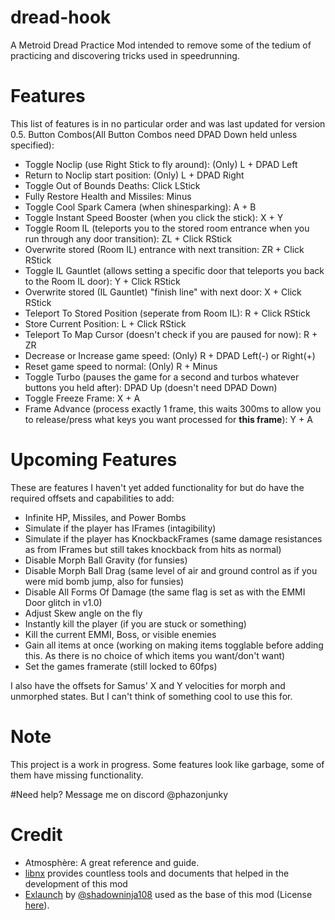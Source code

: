 # dread-hook
A Metroid Dread Practice Mod intended to remove some of the tedium of practicing and discovering tricks used in speedrunning.

# Features
This list of features is in no particular order and was last updated for version 0.5.
 Button Combos(All Button Combos need DPAD Down held unless specified):
 - Toggle Noclip (use Right Stick to fly around): (Only) L + DPAD Left
 - Return to Noclip start position: (Only) L + DPAD Right
 - Toggle Out of Bounds Deaths: Click LStick
 - Fully Restore Health and Missiles: Minus
 - Toggle Cool Spark Camera (when shinesparking): A + B
 - Toggle Instant Speed Booster (when you click the stick): X + Y
 - Toggle Room IL (teleports you to the stored room entrance when you run through any door transition): ZL + Click RStick
 - Overwrite stored (Room IL) entrance with next transition: ZR + Click RStick
 - Toggle IL Gauntlet (allows setting a specific door that teleports you back to the Room IL door): Y + Click RStick
 - Overwrite stored (IL Gauntlet) "finish line" with next door: X + Click RStick
 - Teleport To Stored Position (seperate from Room IL): R + Click RStick
 - Store Current Position: L + Click RStick
 - Teleport To Map Cursor (doesn't check if you are paused for now): R + ZR
 - Decrease or Increase game speed: (Only) R + DPAD Left(-) or Right(+)
 - Reset game speed to normal: (Only) R + Minus
 - Toggle Turbo (pauses the game for a second and turbos whatever buttons you held after): DPAD Up (doesn't need DPAD Down)
 - Toggle Freeze Frame: X + A
 - Frame Advance (process exactly 1 frame, this waits 300ms to allow you to release/press what keys you want processed for <b>this frame</b>): Y + A

# Upcoming Features
These are features I haven't yet added functionality for but do have the required offsets and capabilities to add:
 - Infinite HP, Missiles, and Power Bombs
 - Simulate if the player has IFrames (intagibility)
 - Simulate if the player has KnockbackFrames (same damage resistances as from IFrames but still takes knockback from hits as normal)
 - Disable Morph Ball Gravity (for funsies)
 - Disable Morph Ball Drag (same level of air and ground control as if you were mid bomb jump, also for funsies)
 - Disable All Forms Of Damage (the same flag is set as with the EMMI Door glitch in v1.0)
 - Adjust Skew angle on the fly
 - Instantly kill the player (if you are stuck or something)
 - Kill the current EMMI, Boss, or visible enemies
 - Gain all items at once (working on making items togglable before adding this. As there is no choice of which items you want/don't want)
 - Set the games framerate (still locked to 60fps)

I also have the offsets for Samus' X and Y velocities for morph and unmorphed states. But I can't think of something cool to use this for.

# Note
This project is a work in progress. Some features look like garbage, some of them have missing functionality.

#Need help? Message me on discord @phazonjunky

# Credit
- Atmosphère: A great reference and guide.
- [libnx](https://github.com/switchbrew/libnx/) provides countless tools and documents that helped in the development of this mod
- [Exlaunch](https://github.com/shadowninja108/exlaunch/) by [@shadowninja108](https://github.com/shadowninja108/) used as the base of this mod (License [here](https://github.com/shadowninja108/exlaunch/LICENSE)).

